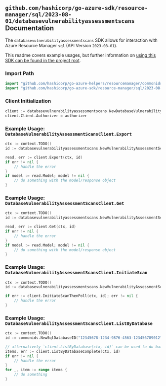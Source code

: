 
## `github.com/hashicorp/go-azure-sdk/resource-manager/sql/2023-08-01/databasevulnerabilityassessmentscans` Documentation

The `databasevulnerabilityassessmentscans` SDK allows for interaction with Azure Resource Manager `sql` (API Version `2023-08-01`).

This readme covers example usages, but further information on [using this SDK can be found in the project root](https://github.com/hashicorp/go-azure-sdk/tree/main/docs).

### Import Path

```go
import "github.com/hashicorp/go-azure-helpers/resourcemanager/commonids"
import "github.com/hashicorp/go-azure-sdk/resource-manager/sql/2023-08-01/databasevulnerabilityassessmentscans"
```


### Client Initialization

```go
client := databasevulnerabilityassessmentscans.NewDatabaseVulnerabilityAssessmentScansClientWithBaseURI("https://management.azure.com")
client.Client.Authorizer = authorizer
```


### Example Usage: `DatabaseVulnerabilityAssessmentScansClient.Export`

```go
ctx := context.TODO()
id := databasevulnerabilityassessmentscans.NewVulnerabilityAssessmentScanID("12345678-1234-9876-4563-123456789012", "example-resource-group", "serverName", "databaseName", "scanId")

read, err := client.Export(ctx, id)
if err != nil {
	// handle the error
}
if model := read.Model; model != nil {
	// do something with the model/response object
}
```


### Example Usage: `DatabaseVulnerabilityAssessmentScansClient.Get`

```go
ctx := context.TODO()
id := databasevulnerabilityassessmentscans.NewVulnerabilityAssessmentScanID("12345678-1234-9876-4563-123456789012", "example-resource-group", "serverName", "databaseName", "scanId")

read, err := client.Get(ctx, id)
if err != nil {
	// handle the error
}
if model := read.Model; model != nil {
	// do something with the model/response object
}
```


### Example Usage: `DatabaseVulnerabilityAssessmentScansClient.InitiateScan`

```go
ctx := context.TODO()
id := databasevulnerabilityassessmentscans.NewVulnerabilityAssessmentScanID("12345678-1234-9876-4563-123456789012", "example-resource-group", "serverName", "databaseName", "scanId")

if err := client.InitiateScanThenPoll(ctx, id); err != nil {
	// handle the error
}
```


### Example Usage: `DatabaseVulnerabilityAssessmentScansClient.ListByDatabase`

```go
ctx := context.TODO()
id := commonids.NewSqlDatabaseID("12345678-1234-9876-4563-123456789012", "example-resource-group", "serverName", "databaseName")

// alternatively `client.ListByDatabase(ctx, id)` can be used to do batched pagination
items, err := client.ListByDatabaseComplete(ctx, id)
if err != nil {
	// handle the error
}
for _, item := range items {
	// do something
}
```
